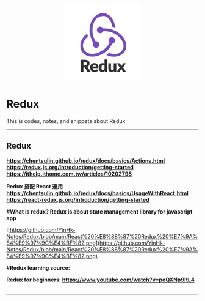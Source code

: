 <p align="center">
<img src="https://github.com/YinHk-Notes/Redux/blob/main/Redux.png" height="200px">
</p>

# Redux
This is  codes, notes, and snippets about Redux
-- --


## Redux
**https://chentsulin.github.io/redux/docs/basics/Actions.html** \
**https://redux.js.org/introduction/getting-started** \
**https://ithelp.ithome.com.tw/articles/10202798**

**Redux 搭配 React 運用** \
**https://chentsulin.github.io/redux/docs/basics/UsageWithReact.html** \
**https://react-redux.js.org/introduction/getting-started**

<strong>#What is redux?   Redux is about state management library for javascript app</strong>
</p>

![https://github.com/YinHk-Notes/Redux/blob/main/React%20%E8%88%87%20Redux%20%E7%9A%84%E9%97%9C%E4%BF%82.png](https://github.com/YinHk-Notes/Redux/blob/main/React%20%E8%88%87%20Redux%20%E7%9A%84%E9%97%9C%E4%BF%82.png)
<p>

<strong>#Redux learning source: </strong>
</p>
<p>

<strong>Redux for beginners: <a href="https://www.youtube.com/watch?v=poQXNp9ItL4">https://www.youtube.com/watch?v=poQXNp9ItL4</a></strong>
</p>
<h2>

-- --
